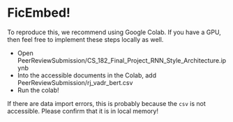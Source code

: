 # FicEmbed! 
To reproduce this, we recommend using Google Colab. If you have a GPU, then feel free to implement these steps locally as well.
- Open PeerReviewSubmission/CS_182_Final_Project_RNN_Style_Architecture.ipynb
- Into the accessible documents in the Colab, add PeerReviewSubmission/rj_vadr_bert.csv
- Run the colab! 

If there are data import errors, this is probably because the `csv` is not accessible. Please confirm that it is in local memory!


